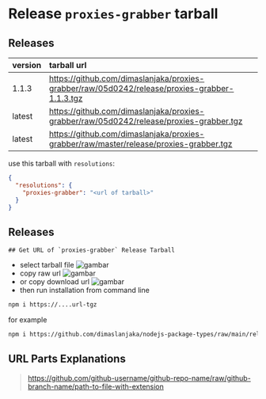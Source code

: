 # Release `proxies-grabber` tarball
## Releases
| version | tarball url |
| :--- | :--- |
| 1.1.3 | https://github.com/dimaslanjaka/proxies-grabber/raw/05d0242/release/proxies-grabber-1.1.3.tgz |
| latest | https://github.com/dimaslanjaka/proxies-grabber/raw/05d0242/release/proxies-grabber.tgz |
| latest | https://github.com/dimaslanjaka/proxies-grabber/raw/master/release/proxies-grabber.tgz |

use this tarball with `resolutions`:
```json
{
  "resolutions": {
    "proxies-grabber": "<url of tarball>"
  }
}
```

## Releases

    ## Get URL of `proxies-grabber` Release Tarball
- select tarball file
![gambar](https://user-images.githubusercontent.com/12471057/203216375-8af4b5d9-00c2-40fb-8d3d-d220beaabd46.png)
- copy raw url
![gambar](https://user-images.githubusercontent.com/12471057/203216508-7590cbb9-a1ce-47d6-96ca-8d82149f0762.png)
- or copy download url
![gambar](https://user-images.githubusercontent.com/12471057/203216541-3807d2c3-5213-49f3-b93d-c626dbae3b2e.png)
- then run installation from command line
```bash
npm i https://....url-tgz
```
for example
```bash
npm i https://github.com/dimaslanjaka/nodejs-package-types/raw/main/release/nodejs-package-types.tgz
```

## URL Parts Explanations
> https://github.com/github-username/github-repo-name/raw/github-branch-name/path-to-file-with-extension